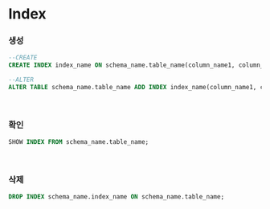 Index
===

### 생성
```sql
--CREATE
CREATE INDEX index_name ON schema_name.table_name(column_name1, column_name2, column_name3 ...);

--ALTER
ALTER TABLE schema_name.table_name ADD INDEX index_name(column_name1, column_name2, column_name3 ...);
```

<br>

### 확인
```sql
SHOW INDEX FROM schema_name.table_name;
```

<br>

### 삭제
```sql
DROP INDEX schema_name.index_name ON schema_name.table_name;
```

<br>
